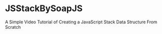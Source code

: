 # JSStackBySoapJS
A Simple Video Tutorial of Creating a JavaScript Stack Data Structure From Scratch
